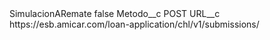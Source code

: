 <?xml version="1.0" encoding="UTF-8"?>
<CustomMetadata xmlns="http://soap.sforce.com/2006/04/metadata" xmlns:xsi="http://www.w3.org/2001/XMLSchema-instance" xmlns:xsd="http://www.w3.org/2001/XMLSchema">
    <label>SimulacionARemate</label>
    <protected>false</protected>
    <values>
        <field>Metodo__c</field>
        <value xsi:type="xsd:string">POST</value>
    </values>
    <values>
        <field>URL__c</field>
        <value xsi:type="xsd:string">https://esb.amicar.com/loan-application/chl/v1/submissions/</value>
    </values>
</CustomMetadata>
